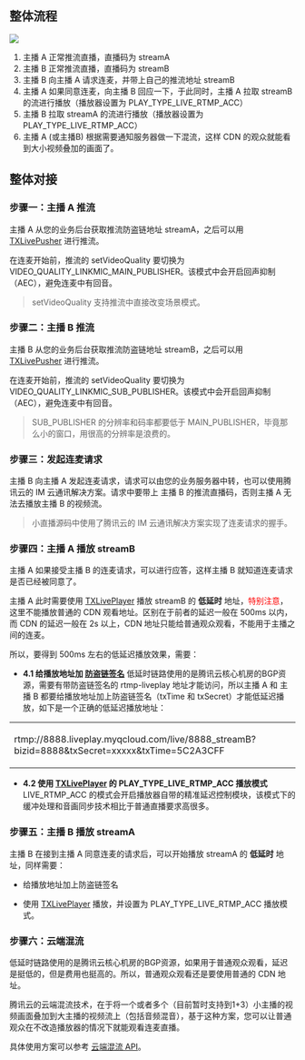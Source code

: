 ## 整体流程
![](//mc.qcloudimg.com/static/img/2bbbdbba7baec530e40e05f15ea52fc0/image.gif)
1. 主播 A 正常推流直播，直播码为 streamA
2. 主播 B 正常推流直播，直播码为 streamB
3. 主播 B 向主播 A 请求连麦，并带上自己的推流地址 streamB
4. 主播 A 如果同意连麦，向主播 B 回应一下，于此同时，主播 A 拉取 streamB 的流进行播放（播放器设置为 PLAY_TYPE_LIVE_RTMP_ACC）
5. 主播 B 拉取 streamA 的流进行播放（播放器设置为 PLAY_TYPE_LIVE_RTMP_ACC）
6. 主播 A (或主播B) 根据需要通知服务器做一下混流，这样 CDN 的观众就能看到大小视频叠加的画面了。

## 整体对接
### 步骤一：主播 A 推流
主播 A 从您的业务后台获取推流防盗链地址 streamA，之后可以用 [TXLivePusher](https://www.qcloud.com/document/product/454/7879) 进行推流。

在连麦开始前，推流的 setVideoQuality 要切换为 VIDEO_QUALITY_LINKMIC_MAIN_PUBLISHER。该模式中会开启回声抑制（AEC），避免连麦中有回音。

> setVideoQuality 支持推流中直接改变场景模式。

### 步骤二：主播 B 推流
主播 B 从您的业务后台获取推流防盗链地址 streamB，之后可以用 [TXLivePusher](https://www.qcloud.com/document/product/454/7879) 进行推流。

在连麦开始前，推流的 setVideoQuality 要切换为 VIDEO_QUALITY_LINKMIC_SUB_PUBLISHER。该模式中会开启回声抑制（AEC），避免连麦中有回音。

> SUB_PUBLISHER 的分辨率和码率都要低于 MAIN_PUBLISHER，毕竟那么小的窗口，用很高的分辨率是浪费的。

### 步骤三：发起连麦请求
主播 B 向主播 A 发起连麦请求，请求可以由您的业务服务器中转，也可以使用腾讯云的 IM 云通讯解决方案。请求中要带上 主播 B 的推流直播码，否则主播 A 无法去播放主播 B 的视频流。

> 小直播源码中使用了腾讯云的  IM 云通讯解决方案实现了连麦请求的握手。

### 步骤四：主播 A 播放 streamB
主播 A 如果接受主播 B 的连麦请求，可以进行应答，这样主播 B 就知道连麦请求是否已经被同意了。

主播 A 此时需要使用 [TXLivePlayer](https://www.qcloud.com/document/product/454/7880) 播放 streamB 的 **低延时** 地址，<font color='red'>特别注意</font>，这里不能播放普通的 CDN 观看地址。区别在于前者的延迟一般在 500ms 以内，而 CDN 的延迟一般在 2s 以上，CDN 地址只能给普通观众观看，不能用于主播之间的连麦。

所以，要得到 500ms 左右的低延迟播放效果，需要：

- **4.1 给播放地址加 [防盗链签名](https://www.qcloud.com/document/product/454/9875)**
低延时链路使用的是腾讯云核心机房的BGP资源，需要有带防盗链签名的 rtmp-liveplay 地址才能访问，所以主播 A 和 主播 B 都要给播放地址加上防盗链签名（txTime 和 txSecret）才能低延迟播放，如下是一个正确的低延迟播放地址：
<table><tbody valign="middle"><tr><td height='80px'>rtmp://8888.liveplay.myqcloud.com/live/8888_streamB?bizid=8888&txSecret=xxxxx&txTime=5C2A3CFF</td></tr></tbody></table>

- **4.2 使用  [TXLivePlayer](https://www.qcloud.com/document/product/454/7880) 的 PLAY_TYPE_LIVE_RTMP_ACC 播放模式**
LIVE_RTMP_ACC 的模式会开启播放器自带的精准延迟控制模块，该模式下的缓冲处理和音画同步技术相比于普通直播要求高很多。

### 步骤五：主播 B 播放 streamA
主播 B 在接到主播 A 同意连麦的请求后，可以开始播放 streamA 的 **低延时** 地址，同样需要：
- 给播放地址加上防盗链签名

- 使用  [TXLivePlayer](https://www.qcloud.com/document/product/454/7880) 播放，并设置为 PLAY_TYPE_LIVE_RTMP_ACC 播放模式。

### 步骤六：云端混流
低延时链路使用的是腾讯云核心机房的BGP资源，如果用于普通观众观看，延迟是挺低的，但是费用也挺高的。所以，普通观众观看还是要使用普通的 CDN 地址。

腾讯云的云端混流技术，在于将一个或者多个（目前暂时支持到1+3）小主播的视频画面叠加到大主播的视频流上（包括音频混音），基于这种方案，您可以让普通观众在不改造播放器的情况下就能观看连麦直播。

具体使用方案可以参考 [云端混流 API](https://www.qcloud.com/document/product/454/9850)。

